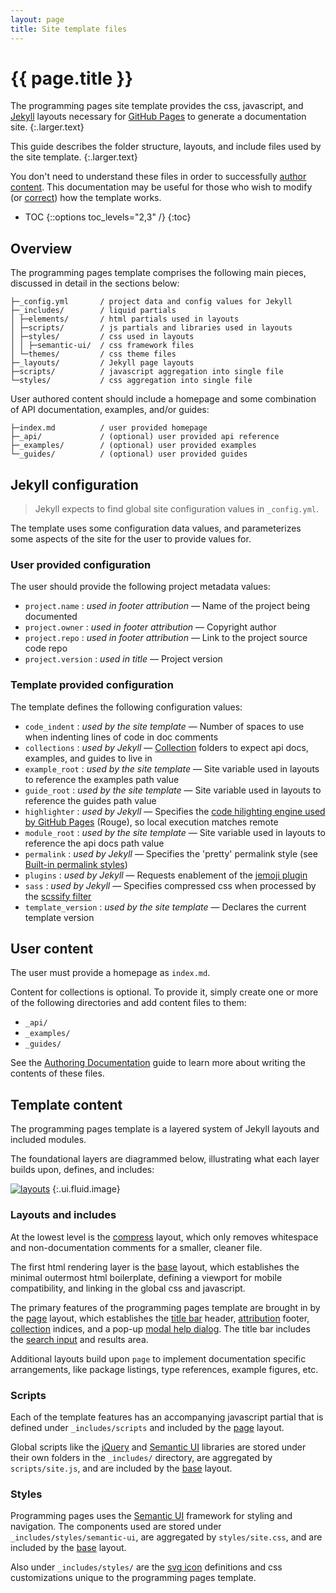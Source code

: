 ```yaml
---
layout: page
title: Site template files
---
```


# {{ page.title }}

The programming pages site template provides the css, javascript, and [Jekyll][ghjekyll] layouts necessary for [GitHub Pages][ghpages] to generate a documentation site.
{:.larger.text}

This guide describes the folder structure, layouts, and include files used by the site template.
{:.larger.text}

You don't need to understand these files in order to successfully [author content][authoring-documentation]. This documentation may be useful for those who wish to modify (or [correct][reporting-issues]) how the template works.

- TOC
{::options toc_levels="2,3" /}
{:toc}


## Overview

The programming pages template comprises the following main pieces, discussed in detail in the sections below:

    ├─_config.yml       / project data and config values for Jekyll
    ├─_includes/        / liquid partials
    │ ├─elements/       / html partials used in layouts
    │ ├─scripts/        / js partials and libraries used in layouts
    │ ├─styles/         / css used in layouts
    │ │ ├─semantic-ui/  / css framework files
    │ └─themes/         / css theme files
    ├─_layouts/         / Jekyll page layouts
    ├─scripts/          / javascript aggregation into single file
    └─styles/           / css aggregation into single file

User authored content should include a homepage and some combination of API documentation, examples, and/or guides:

    ├─index.md          / user provided homepage
    ├─_api/             / (optional) user provided api reference
    ├─_examples/        / (optional) user provided examples
    └─_guides/          / (optional) user provided guides


## Jekyll configuration

> Jekyll expects to find global site configuration values in `_config.yml`.

The template uses some configuration data values, and parameterizes some aspects of the site for the user to provide values for.

### User provided configuration

The user should provide the following project metadata values:

- `project.name` : _used in footer attribution_ &mdash; Name of the project being documented
- `project.owner` : _used in footer attribution_ &mdash; Copyright author
- `project.repo` : _used in footer attribution_ &mdash; Link to the project source code repo
- `project.version` : _used in title_ &mdash; Project version

### Template provided configuration

The template defines the following configuration values:

- `code_indent` : _used by the site template_ &mdash; Number of spaces to use when indenting lines of code in doc comments
- `collections` : _used by Jekyll_ &mdash; [Collection][jekyll-collection] folders to expect api docs, examples, and guides to live in
- `example_root` : _used by the site template_ &mdash; Site variable used in layouts to reference the examples path value
- `guide_root` : _used by the site template_ &mdash; Site variable used in layouts to reference the guides path value
- `highlighter` : _used by Jekyll_ &mdash; Specifies the [code hilighting engine used by GitHub Pages][ghpages-rouge] (Rouge), so local execution matches remote
- `module_root` : _used by the site template_ &mdash; Site variable used in layouts to reference the api docs path value
- `permalink` : _used by Jekyll_ &mdash; Specifies the 'pretty' permalink style (see [Built-in permalink styles][jekyll-permalink])
- `plugins` : _used by Jekyll_ &mdash; Requests enablement of the [jemoji plugin][ghpages-jemoji]
- `sass` : _used by Jekyll_ &mdash; Specifies compressed css when processed by the [scssify filter][jekyll-scssify]
- `template_version` : _used by the site template_ &mdash; Declares the current template version


## User content

The user must provide a homepage as `index.md`.

Content for collections is optional. To provide it, simply create one or more of the following directories and add content files to them:

- `_api/`
- `_examples/`
- `_guides/`

See the [Authoring Documentation][authoring-documentation] guide to learn more about writing the contents of these files.


## Template content

The programming pages template is a layered system of Jekyll layouts and included modules.

The foundational layers are diagrammed below, illustrating what each layer builds upon, defines, and includes:

[![layouts](template-structure.png "diagram of the template structure (draw.io)")](template-structure.png)
{:.ui.fluid.image}

### Layouts and includes

At the lowest level is the [compress][layout-compress] layout, which only removes whitespace and non-documentation comments for a smaller, cleaner file.

The first html rendering layer is the [base][layout-base] layout, which establishes the minimal outermost html boilerplate, defining a viewport for mobile compatibility, and linking in the global css and javascript.

The primary features of the programming pages template are brought in by the [page][layout-page] layout, which establishes the [title bar][feature-title] header, [attribution][feature-attribution] footer, [collection][feature-collections] indices, and a pop-up [modal help dialog][feature-help]. The title bar includes the [search input][feature-search] and results area.

Additional layouts build upon `page` to implement documentation specific arrangements, like package listings, type references, example figures, etc.

### Scripts

Each of the template features has an accompanying javascript partial that is defined under `_includes/scripts` and included by the [page][layout-page] layout.

Global scripts like the [jQuery][jquery] and [Semantic UI][semantic-ui] libraries are stored under their own folders in the `_includes/` directory, are aggregated by `scripts/site.js`, and are included by the [base][layout-base] layout.

### Styles

Programming pages uses the [Semantic UI][semantic-ui] framework for styling and navigation. The components used are stored under `_includes/styles/semantic-ui`, are aggregated by `styles/site.css`, and are included by the [base][layout-base] layout.

Also under `_includes/styles/` are the [svg icon][svg-icons] definitions and css customizations unique to the programming pages template.



[authoring-documentation]: /guides/Authoring-Documentation/#/guides/ "Authoring documentation with the programming pages template"
[feature-attribution]: /guides/Template-Features/#attribution "attribution feature"
[feature-collections]: /guides/Template-Features/#collection-indices "collections feature"
[feature-help]: /guides/Template-Features/#help-overlay "help feature"
[feature-search]: /guides/Template-Features/#search-input "search feature"
[feature-title]: /guides/Template-Features/#title-bar "title bar feature"
[ghjekyll]: https://help.github.com/articles/using-jekyll-as-a-static-site-generator-with-github-pages/ "Using Jekyll as a static site generator with GitHub Pages"
[ghpages-jemoji]: https://help.github.com/articles/emoji-on-github-pages/ "Emoji on GitHub Pages"
[ghpages-rouge]: https://help.github.com/articles/using-syntax-highlighting-on-github-pages/ "Using syntax highlighting on GitHub Pages"
[ghpages]: https://pages.github.com/ "GitHub Pages"
[jekyll-collection]: https://jekyllrb.com/docs/collections/#step1 "Tell Jekyll to read in your collection"
[jekyll-permalink]: https://jekyllrb.com/docs/permalinks/#builtinpermalinkstyles "Built-in permalink styles"
[jekyll-scssify]: https://jekyllrb.com/docs/templates/#filters "Jekyll sassify filter"
[jquery]: https://jquery.com/ "jQuery javascript library"
[layout-base]: /api/base/#/api/ "base layout"
[layout-compress]: /api/compress/#/api/ "compress layout"
[layout-page]: /api/page/#/api/ "page layout"
[semantic-ui]: https://semantic-ui.com/ "Semantic UI css and javascript framework"
[reporting-issues]: /guides/Reporting-Issues-and-Contributing/#/guides/ "Reporting issues and contributing"
[svg-icons]: /examples/sampler/#icons "SVG icons provided by the programming pages template"
